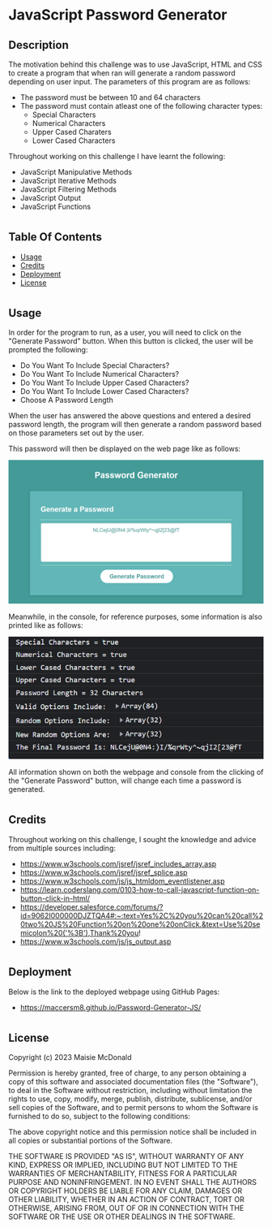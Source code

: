 # JavaScript Password Generator

## Description
The motivation behind this challenge was to use JavaScript, HTML and CSS to create a program that when ran will generate a random password depending on user input. The parameters of this program are as follows:
- The password must be between 10 and 64 characters
- The password must contain atleast one of the following character types:
    - Special Characters
    - Numerical Characters
    - Upper Cased Charaters
    - Lower Cased Characters

Throughout working on this challenge I have learnt the following:
- JavaScript Manipulative Methods
- JavaScript Iterative Methods
- JavaScript Filtering Methods
- JavaScript Output
- JavaScript Functions

#
## Table Of Contents
 - [Usage](#usage)
 - [Credits](#credits)
 - [Deployment](#deployment)
 - [License](#license)

#
## Usage
In order for the program to run, as a user, you will need to click on the "Generate Password" button. When this button is clicked, the user will be prompted the following:
- Do You Want To Include Special Characters?
- Do You Want To Include Numerical Characters?
- Do You Want To Include Upper Cased Characters?
- Do You Want To Include Lower Cased Characters?
- Choose A Password Length

When the user has answered the above questions and entered a desired password length, the program will then generate a random password based on those parameters set out by the user.

This password will then be displayed on the web page like as follows:

![alt text](./README%20Imagery/Password-Screenshot.png)

Meanwhile, in the console, for reference purposes, some information is also printed like as follows:

![alt text](./README%20Imagery/Password-Console-Screenshot.png)

All information shown on both the webpage and console from the clicking of the "Generate Password" button, will change each time a password is generated.

#
## Credits
Throughout working on this challenge, I sought the knowledge and advice from multiple sources including:
- https://www.w3schools.com/jsref/jsref_includes_array.asp
- https://www.w3schools.com/jsref/jsref_splice.asp
- https://www.w3schools.com/js/js_htmldom_eventlistener.asp
- https://learn.coderslang.com/0103-how-to-call-javascript-function-on-button-click-in-html/
- https://developer.salesforce.com/forums/?id=9062I000000DJZTQA4#:~:text=Yes%2C%20you%20can%20call%20two%20JS%20Function%20on%20one%20onClick.&text=Use%20semicolon%20('%3B'),Thank%20you!
- https://www.w3schools.com/js/js_output.asp

#
## Deployment
Below is the link to the deployed webpage using GitHub Pages:
- https://maccersm8.github.io/Password-Generator-JS/

#
## License
Copyright (c) 2023 Maisie McDonald

Permission is hereby granted, free of charge, to any person obtaining a copy
of this software and associated documentation files (the "Software"), to deal
in the Software without restriction, including without limitation the rights
to use, copy, modify, merge, publish, distribute, sublicense, and/or sell
copies of the Software, and to permit persons to whom the Software is
furnished to do so, subject to the following conditions:

The above copyright notice and this permission notice shall be included in all
copies or substantial portions of the Software.

THE SOFTWARE IS PROVIDED "AS IS", WITHOUT WARRANTY OF ANY KIND, EXPRESS OR
IMPLIED, INCLUDING BUT NOT LIMITED TO THE WARRANTIES OF MERCHANTABILITY,
FITNESS FOR A PARTICULAR PURPOSE AND NONINFRINGEMENT. IN NO EVENT SHALL THE
AUTHORS OR COPYRIGHT HOLDERS BE LIABLE FOR ANY CLAIM, DAMAGES OR OTHER
LIABILITY, WHETHER IN AN ACTION OF CONTRACT, TORT OR OTHERWISE, ARISING FROM,
OUT OF OR IN CONNECTION WITH THE SOFTWARE OR THE USE OR OTHER DEALINGS IN THE
SOFTWARE.